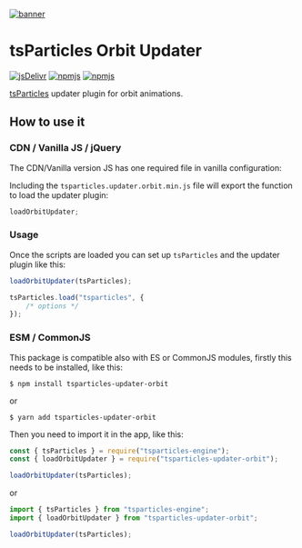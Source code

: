 [![banner](https://particles.js.org/images/banner2.png)](https://particles.js.org)

# tsParticles Orbit Updater

[![jsDelivr](https://data.jsdelivr.com/v1/package/npm/tsparticles-updater-orbit/badge)](https://www.jsdelivr.com/package/npm/tsparticles-updater-orbit)
[![npmjs](https://badge.fury.io/js/tsparticles-updater-orbit.svg)](https://www.npmjs.com/package/tsparticles-updater-orbit)
[![npmjs](https://img.shields.io/npm/dt/tsparticles-updater-orbit)](https://www.npmjs.com/package/tsparticles-updater-orbit)

[tsParticles](https://github.com/matteobruni/tsparticles) updater plugin for orbit animations.

## How to use it

### CDN / Vanilla JS / jQuery

The CDN/Vanilla version JS has one required file in vanilla configuration:

Including the `tsparticles.updater.orbit.min.js` file will export the function to load the updater plugin:

```javascript
loadOrbitUpdater;
```

### Usage

Once the scripts are loaded you can set up `tsParticles` and the updater plugin like this:

```javascript
loadOrbitUpdater(tsParticles);

tsParticles.load("tsparticles", {
    /* options */
});
```

### ESM / CommonJS

This package is compatible also with ES or CommonJS modules, firstly this needs to be installed, like this:

```shell
$ npm install tsparticles-updater-orbit
```

or

```shell
$ yarn add tsparticles-updater-orbit
```

Then you need to import it in the app, like this:

```javascript
const { tsParticles } = require("tsparticles-engine");
const { loadOrbitUpdater } = require("tsparticles-updater-orbit");

loadOrbitUpdater(tsParticles);
```

or

```javascript
import { tsParticles } from "tsparticles-engine";
import { loadOrbitUpdater } from "tsparticles-updater-orbit";

loadOrbitUpdater(tsParticles);
```
